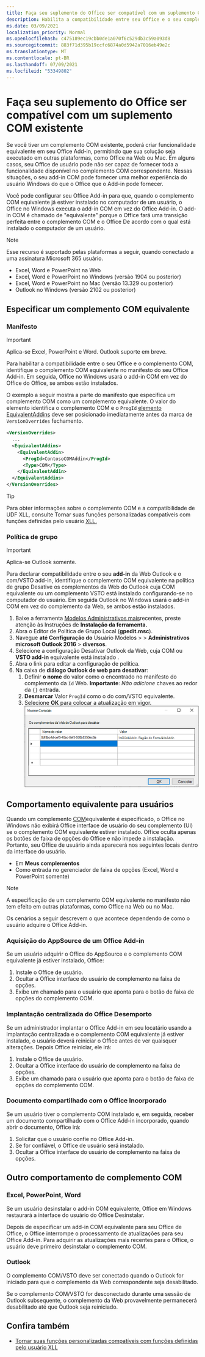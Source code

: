 ```yaml
---
title: Faça seu suplemento do Office ser compatível com um suplemento COM existente
description: Habilita a compatibilidade entre seu Office e o seu complemento COM equivalente.
ms.date: 03/09/2021
localization_priority: Normal
ms.openlocfilehash: c475189ec19cbb0de1a070f6c529db3c59a093d8
ms.sourcegitcommit: 883f71d395b19ccfc6874a0d5942a7016eb49e2c
ms.translationtype: MT
ms.contentlocale: pt-BR
ms.lasthandoff: 07/09/2021
ms.locfileid: "53349802"
---
```

# <a name="make-your-office-add-in-compatible-with-an-existing-com-add-in"></a>Faça seu suplemento do Office ser compatível com um suplemento COM existente

Se você tiver um complemento COM existente, poderá criar funcionalidade equivalente em seu Office Add-in, permitindo que sua solução seja executado em outras plataformas, como Office na Web ou Mac. Em alguns casos, seu Office de usuário pode não ser capaz de fornecer toda a funcionalidade disponível no complemento COM correspondente. Nessas situações, o seu add-in COM pode fornecer uma melhor experiência do usuário Windows do que o Office que o Add-in pode fornecer.

Você pode configurar seu Office Add-in para que, quando o complemento COM equivalente já estiver instalado no computador de um usuário, o Office no Windows executa o add-in COM em vez do Office Add-in. O add-in COM é chamado de "equivalente" porque o Office fará uma transição perfeita entre o complemento COM e o Office De acordo com o qual está instalado o computador de um usuário.

> [!NOTE]
> Esse recurso é suportado pelas plataformas a seguir, quando conectado a uma assinatura Microsoft 365 usuário.
>
> - Excel, Word e PowerPoint na Web
> - Excel, Word e PowerPoint no Windows (versão 1904 ou posterior)
> - Excel, Word e PowerPoint no Mac (versão 13.329 ou posterior)
> - Outlook no Windows (versão 2102 ou posterior)

## <a name="specify-an-equivalent-com-add-in"></a>Especificar um complemento COM equivalente

### <a name="manifest"></a>Manifesto

> [!IMPORTANT]
> Aplica-se Excel, PowerPoint e Word. Outlook suporte em breve.

Para habilitar a compatibilidade entre o seu Office e o complemento COM, [](add-in-manifests.md) identifique o complemento COM equivalente no manifesto do seu Office Add-in. Em seguida, Office no Windows usará o add-in COM em vez do Office do Office, se ambos estão instalados.

O exemplo a seguir mostra a parte do manifesto que especifica um complemento COM como um complemento equivalente. O valor do elemento identifica o complemento COM e o `ProgId` [elemento EquivalentAddins](../reference/manifest/equivalentaddins.md) deve ser posicionado imediatamente antes da marca de `VersionOverrides` fechamento.

```xml
<VersionOverrides>
  ...
  <EquivalentAddins>
    <EquivalentAddin>
      <ProgId>ContosoCOMAddin</ProgId>
      <Type>COM</Type>
    </EquivalentAddin>
  </EquivalentAddins>
</VersionOverrides>
```

> [!TIP]
> Para obter informações sobre o complemento COM e a compatibilidade de UDF XLL, consulte Tornar suas funções personalizadas compatíveis com funções definidas pelo usuário [XLL.](../excel/make-custom-functions-compatible-with-xll-udf.md)

### <a name="group-policy"></a>Política de grupo

> [!IMPORTANT]
> Aplica-se Outlook somente.

Para declarar compatibilidade entre o seu **add-in** da Web Outlook e o com/VSTO add-in, identifique o complemento COM equivalente na política de grupo Desative os complementos da Web do Outlook cuja COM equivalente ou um complemento VSTO está instalado configurando-se no computador do usuário. Em seguida Outlook no Windows usará o add-in COM em vez do complemento da Web, se ambos estão instalados.

1. Baixe a ferramenta [Modelos Administrativos mais](https://www.microsoft.com/download/details.aspx?id=49030)recentes, preste atenção às Instruções de **Instalação da ferramenta.**
1. Abra o Editor de Política de Grupo Local (**gpedit.msc**).
1. Navegue **até Configuração do** Usuário Modelos  >     >  **Administrativos microsoft Outlook 2016**  >  **diversos**.
1. Selecione a configuração Desativar Outlook da Web, cuja COM ou **VSTO add-in** equivalente está instalado .
1. Abra o link para editar a configuração de política.
1. Na caixa de **diálogo Outlook de web para desativar**:
    1. Definir **o nome** do valor como o encontrado no manifesto do complemento da `Id` Web. **Importante**: *Não adicione* chaves ao redor da `{}` entrada.
    1. **Desmarcar** Valor `ProgId` como o do com/VSTO equivalente.
    1. Selecione **OK** para colocar a atualização em vigor.
    ![Captura de tela mostrando a caixa de diálogo "Outlook de web para desativar".](../images/outlook-deactivate-gpo-dialog.png)

## <a name="equivalent-behavior-for-users"></a>Comportamento equivalente para usuários

Quando um complemento [COM](#specify-an-equivalent-com-add-in)equivalente é especificado, o Office no Windows não exibirá Office interface de usuário do seu complemento (UI) se o complemento COM equivalente estiver instalado. Office oculta apenas os botões de faixa de opções do Office e não impede a instalação. Portanto, seu Office de usuário ainda aparecerá nos seguintes locais dentro da interface do usuário.

- Em **Meus complementos**
- Como entrada no gerenciador de faixa de opções (Excel, Word e PowerPoint somente)

> [!NOTE]
> A especificação de um complemento COM equivalente no manifesto não tem efeito em outras plataformas, como Office na Web ou no Mac.

Os cenários a seguir descrevem o que acontece dependendo de como o usuário adquire o Office Add-in.

### <a name="appsource-acquisition-of-an-office-add-in"></a>Aquisição do AppSource de um Office Add-in

Se um usuário adquirir o Office do AppSource e o complemento COM equivalente já estiver instalado, Office:

1. Instale o Office de usuário.
2. Ocultar a Office interface do usuário de complemento na faixa de opções.
3. Exibe um chamado para o usuário que aponta para o botão de faixa de opções do complemento COM.

### <a name="centralized-deployment-of-office-add-in"></a>Implantação centralizada do Office Desemporto

Se um administrador implantar o Office Add-in em seu locatário usando a implantação centralizada e o complemento COM equivalente já estiver instalado, o usuário deverá reiniciar o Office antes de ver quaisquer alterações. Depois Office reiniciar, ele irá:

1. Instale o Office de usuário.
2. Ocultar a Office interface do usuário de complemento na faixa de opções.
3. Exibe um chamado para o usuário que aponta para o botão de faixa de opções do complemento COM.

### <a name="document-shared-with-embedded-office-add-in"></a>Documento compartilhado com o Office Incorporado

Se um usuário tiver o complemento COM instalado e, em seguida, receber um documento compartilhado com o Office Add-in incorporado, quando abrir o documento, Office irá:

1. Solicitar que o usuário confie no Office Add-in.
2. Se for confiável, o Office de usuário será instalado.
3. Ocultar a Office interface do usuário de complemento na faixa de opções.

## <a name="other-com-add-in-behavior"></a>Outro comportamento de complemento COM

### <a name="excel-powerpoint-word"></a>Excel, PowerPoint, Word

Se um usuário desinstalar o add-in COM equivalente, Office em Windows restaurará a interface do usuário do Office Desinstalar.

Depois de especificar um add-in COM equivalente para seu Office de Office, o Office interrompe o processamento de atualizações para seu Office Add-in. Para adquirir as atualizações mais recentes para o Office, o usuário deve primeiro desinstalar o complemento COM.

### <a name="outlook"></a>Outlook

O complemento COM/VSTO deve ser conectado quando o Outlook for iniciado para que o complemento da Web correspondente seja desabilitado.

Se o complemento COM/VSTO for desconectado durante uma sessão de Outlook subsequente, o complemento da Web provavelmente permanecerá desabilitado até que Outlook seja reiniciado.

## <a name="see-also"></a>Confira também

- [Tornar suas funções personalizadas compatíveis com funções definidas pelo usuário XLL](../excel/make-custom-functions-compatible-with-xll-udf.md)
